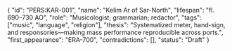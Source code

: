 {
  "id": "PERS:KAR-001",
  "name": "Kelim Ar of Sar-North",
  "lifespan": "fl. 690–730 AO",
  "role": "Musicologist; grammarian; redactor",
  "tags": ["music", "language", "religion"],
  "thesis": "Systematized meter, hand-sign, and responsories—making mass performance reproducible across ports.",
  "first_appearance": "ERA-700",
  "contradictions": [],
  "status": "Draft"
}
